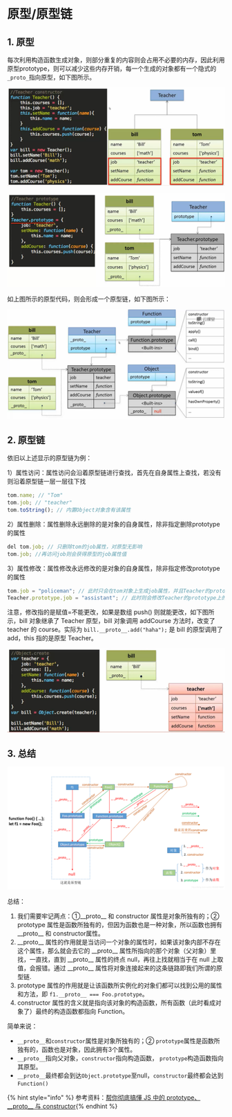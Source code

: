 # 原型/原型链

## 1. 原型

每次利用构造函数生成对象，则部分重复的内容则会占用不必要的内存，因此利用原型prototype，则可以减少这些内存开销，每一个生成的对象都有一个隐式的`_proto_`指向原型，如下图所示。

![](./img/pic4.png)

![](./img/pic5.png)

如上图所示的原型代码，则会形成一个原型链，如下图所示：

![](./img/pic6.png)

## 2. 原型链

依旧以上述显示的原型链为例：

1）属性访问：属性访问会沿着原型链进行查找，首先在自身属性上查找，若没有则沿着原型链一层一层往下找

```javascript
tom.name; // "Tom"
tom.job; // "teacher"
tom.toString(); // 内置Object对象含有该属性
```

2）属性删除：属性删除永远删除的是对象的自身属性，除非指定删除prototype的属性

```javascript
del tom.job; // 只删除tom的job属性，对原型无影响
tom.job; //再访问job则会获得原型的job属性值 
```

3）属性修改：属性修改永远修改的是对象的自身属性，除非指定修改prototype的属性

```javascript
tom.job = "policeman"; // 此时只会在tom对象上生成job属性，并且Teacher的prototype上的job值不改变
Teacher.prototype.job = "assistant"; // 此时则会修改Teacher的prototype上的job值
```

注意，修改指的是赋值=不能更改，如果是数组 push() 则就能更改，如下图所示，bill 对象继承了 Teacher 原型，bill 对象调用 addCourse 方法时，改变了 teacher 的 course。实际为 `bill.__proto__.add("haha");` 是 bill 的原型调用了 add，this 指的是原型 Teacher。

![](./img/pic7.png)

## 3. 总结

![](./img/pic8.png)

总结：

1. 我们需要牢记两点：①\_\_proto\_\_ 和 constructor 属性是对象所独有的；②  prototype 属性是函数所独有的，但因为函数也是一种对象，所以函数也拥有 \_\_proto\_\_ 和 constructor属性。
2. \_\_proto\_\_ 属性的作用就是当访问一个对象的属性时，如果该对象内部不存在这个属性，那么就会去它的 \_\_proto\_\_ 属性所指向的那个对象（父对象）里找，一直找，直到 \_\_proto\_\_ 属性的终点 null，再往上找就相当于在 null 上取值，会报错。通过 \_\_proto\_\_ 属性将对象连接起来的这条链路即我们所谓的原型链.
3. prototype 属性的作用就是让该函数所实例化的对象们都可以找到公用的属性和方法，即 `f1.__proto__ === Foo.prototype`。
4. constructor 属性的含义就是指向该对象的构造函数，所有函数（此时看成对象了）最终的构造函数都指向 Function。

简单来说：

- `__proto__`和`constructor`属性是对象所独有的；② `prototype`属性是函数所独有的，函数也是对象，因此拥有3个属性。
- `__proto__`指向父对象，`constructor`指向构造函数， `prototype`构造函数指向其原型。
- `__proto__`最终都会到达`Object.prototype`至null，`constructor`最终都会达到`Function()`



{% hint style="info" %} 参考资料：[帮你彻底搞懂 JS 中的 prototype、\_\_proto\_\_ 与 constructor](https://blog.csdn.net/cc18868876837/article/details/81211729){% endhint %}